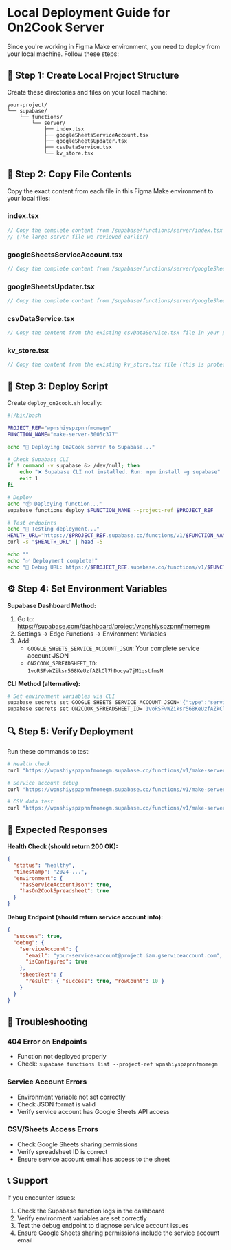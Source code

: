 # Local Deployment Guide for On2Cook Server

Since you're working in Figma Make environment, you need to deploy from your local machine. Follow these steps:

## 📁 Step 1: Create Local Project Structure

Create these directories and files on your local machine:

```
your-project/
└── supabase/
    └── functions/
        └── server/
            ├── index.tsx
            ├── googleSheetsServiceAccount.tsx
            ├── googleSheetsUpdater.tsx
            ├── csvDataService.tsx
            └── kv_store.tsx
```

## 📝 Step 2: Copy File Contents

Copy the exact content from each file in this Figma Make environment to your local files:

### index.tsx
```typescript
// Copy the complete content from /supabase/functions/server/index.tsx
// (The large server file we reviewed earlier)
```

### googleSheetsServiceAccount.tsx  
```typescript
// Copy the complete content from /supabase/functions/server/googleSheetsServiceAccount.tsx
```

### googleSheetsUpdater.tsx
```typescript  
// Copy the complete content from /supabase/functions/server/googleSheetsUpdater.tsx
```

### csvDataService.tsx
```typescript
// Copy the content from the existing csvDataService.tsx file in your project
```

### kv_store.tsx
```typescript
// Copy the content from the existing kv_store.tsx file (this is protected, should already exist)
```

## 🚀 Step 3: Deploy Script

Create `deploy_on2cook.sh` locally:

```bash
#!/bin/bash

PROJECT_REF="wpnshiyspzpnnfmomegm"
FUNCTION_NAME="make-server-3005c377"

echo "🚀 Deploying On2Cook server to Supabase..."

# Check Supabase CLI
if ! command -v supabase &> /dev/null; then
    echo "❌ Supabase CLI not installed. Run: npm install -g supabase"
    exit 1
fi

# Deploy
echo "📦 Deploying function..."
supabase functions deploy $FUNCTION_NAME --project-ref $PROJECT_REF

# Test endpoints
echo "🧪 Testing deployment..."
HEALTH_URL="https://$PROJECT_REF.supabase.co/functions/v1/$FUNCTION_NAME/health"
curl -s "$HEALTH_URL" | head -5

echo ""
echo "✅ Deployment complete!"
echo "🔗 Debug URL: https://$PROJECT_REF.supabase.co/functions/v1/$FUNCTION_NAME/debug-service-account"
```

## ⚙️ Step 4: Set Environment Variables

**Supabase Dashboard Method:**
1. Go to: https://supabase.com/dashboard/project/wpnshiyspzpnnfmomegm
2. Settings → Edge Functions → Environment Variables
3. Add:
   - `GOOGLE_SHEETS_SERVICE_ACCOUNT_JSON`: Your complete service account JSON
   - `ON2COOK_SPREADSHEET_ID`: `1voRSFvWZiksr568KeUzfAZkCl7hDocya7jM1qstfmsM`

**CLI Method (alternative):**
```bash
# Set environment variables via CLI
supabase secrets set GOOGLE_SHEETS_SERVICE_ACCOUNT_JSON='{"type":"service_account",...}' --project-ref wpnshiyspzpnnfmomegm
supabase secrets set ON2COOK_SPREADSHEET_ID='1voRSFvWZiksr568KeUzfAZkCl7hDocya7jM1qstfmsM' --project-ref wpnshiyspzpnnfmomegm
```

## 🔍 Step 5: Verify Deployment  

Run these commands to test:

```bash
# Health check
curl "https://wpnshiyspzpnnfmomegm.supabase.co/functions/v1/make-server-3005c377/health"

# Service account debug
curl "https://wpnshiyspzpnnfmomegm.supabase.co/functions/v1/make-server-3005c377/debug-service-account"

# CSV data test
curl "https://wpnshiyspzpnnfmomegm.supabase.co/functions/v1/make-server-3005c377/csv/data?demoRequestsCsvUrl=https://docs.google.com/spreadsheets/d/1voRSFvWZiksr568KeUzfAZkCl7hDocya7jM1qstfmsM/export?format=csv&gid=964863455"
```

## 🎯 Expected Responses

**Health Check (should return 200 OK):**
```json
{
  "status": "healthy",
  "timestamp": "2024-...",
  "environment": {
    "hasServiceAccountJson": true,
    "hasOn2CookSpreadsheet": true
  }
}
```

**Debug Endpoint (should return service account info):**
```json
{
  "success": true,
  "debug": {
    "serviceAccount": {
      "email": "your-service-account@project.iam.gserviceaccount.com",
      "isConfigured": true
    },
    "sheetTest": {
      "result": { "success": true, "rowCount": 10 }
    }
  }
}
```

## 🔧 Troubleshooting

### 404 Error on Endpoints
- Function not deployed properly
- Check: `supabase functions list --project-ref wpnshiyspzpnnfmomegm`

### Service Account Errors  
- Environment variable not set correctly
- Check JSON format is valid
- Verify service account has Google Sheets API access

### CSV/Sheets Access Errors
- Check Google Sheets sharing permissions
- Verify spreadsheet ID is correct
- Ensure service account email has access to the sheet

## 📞 Support

If you encounter issues:
1. Check the Supabase function logs in the dashboard
2. Verify environment variables are set correctly  
3. Test the debug endpoint to diagnose service account issues
4. Ensure Google Sheets sharing permissions include the service account email